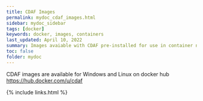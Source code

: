 ```yaml
---
title: CDAF Images
permalink: mydoc_cdaf_images.html
sidebar: mydoc_sidebar
tags: [docker]
keywords: docker, images, containers
last_updated: April 10, 2022
summary: Images avaiable with CDAF pre-installed for use in container native orchestration
toc: false
folder: mydoc
---
```


CDAF images are available for Windows and Linux on docker hub https://hub.docker.com/u/cdaf

{% include links.html %}

